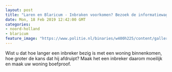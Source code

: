```yaml
---
layout: post
title: "Laren en Blaricum - Inbraken voorkomen? Bezoek de informatiewagen en het Mobiel Media Lab!"
date: Mon, 18 Feb 2019 12:42:00 GMT
categories: 
- noord-holland 
- blaricum 
feature_image: "https://www.politie.nl/binaries/w400h225/content/gallery/politie/nieuws/2018/november/03-mn/mml-afb2-nw.jpg"
---
```


Wist u dat hoe langer een inbreker bezig is met een woning binnenkomen, hoe groter de kans dat hij afdruipt? Maak het een inbreker daarom moeilijk en maak uw woning boefproof.
